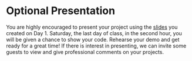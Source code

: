 # Optional Presentation

You are highly encouraged to present your project using the [slides](https://docs.google.com/presentation/d/1bcykAYADfWhaRNLvpfnq5_b4bXwIyzyFCxwDkZfnObU/edit?usp=sharing) you created on Day 1. Saturday, the last day of class, in the second hour, you will be given a chance to show your code. Rehearse your demo and get ready for a great time! If there is interest in presenting, we can invite some guests to view and give professional comments on your projects.